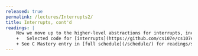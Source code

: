 ```yaml
---
released: true
permalink: /lectures/Interrupts2/
title: Interrupts, cont'd
readings: |
    Now we move up to the higher-level abstractions for interrupts, including a library module for managing interrupt handlers and reviewing best practices for interrupt-safe code. If time permits, I'd like to discuss design/style issues cut from C Mastery lecture.
    +   Selected code for [interrupts](https://github.com/cs107e/cs107e.github.io/tree/master/lectures/Interrupts2/code.pdf).
    + See C Mastery entry in [full schedule](/schedule/) for readings/slides on code style.
---
```

